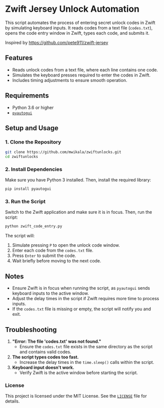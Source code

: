 # Zwift Jersey Unlock Automation

This script automates the process of entering secret unlock codes in Zwift by simulating keyboard inputs. It reads codes from a text file (`codes.txt`), opens the code entry window in Zwift, types each code, and submits it.

Inspired by https://github.com/pete911/zwift-jersey

## Features

- Reads unlock codes from a text file, where each line contains one code.
- Simulates the keyboard presses required to enter the codes in Zwift.
- Includes timing adjustments to ensure smooth operation.

## Requirements

- Python 3.6 or higher
- [`pyautogui`](https://pypi.org/project/PyAutoGUI/)

## Setup and Usage

### 1. Clone the Repository

```bash
git clone https://github.com/mwikala/zwiftunlocks.git
cd zwiftunlocks
```

### 2. Install Dependencies

Make sure you have Python 3 installed. Then, install the required library:

```bash
pip install pyautogui
```

### 3. Run the Script

Switch to the Zwift application and make sure it is in focus. Then, run the script:

```bash
python zwift_code_entry.py
```

The script will:
1. Simulate pressing `P` to open the unlock code window.
2. Enter each code from the `codes.txt` file.
3. Press `Enter` to submit the code.
4. Wait briefly before moving to the next code.

## Notes

- Ensure Zwift is in focus when running the script, as `pyautogui` sends keyboard inputs to the active window.
- Adjust the delay times in the script if Zwift requires more time to process inputs.
- If the `codes.txt` file is missing or empty, the script will notify you and exit.

## Troubleshooting

1. **"Error: The file 'codes.txt' was not found."**
   - Ensure the `codes.txt` file exists in the same directory as the script and contains valid codes.
2. **The script types codes too fast.**
   - Increase the delay times in the `time.sleep()` calls within the script.
3. **Keyboard input doesn't work.**
   - Verify Zwift is the active window before starting the script.

### License

This project is licensed under the MIT License. See the [`LICENSE`](./LICENSE.md) file for details.

